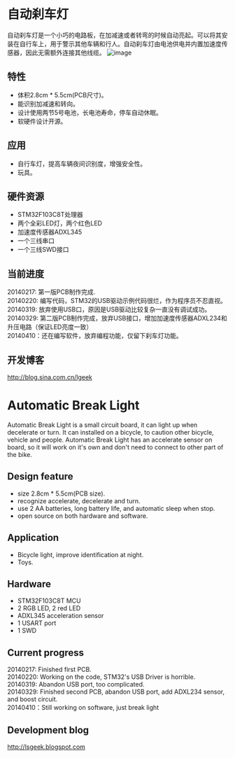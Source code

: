 自动刹车灯
===============
自动刹车灯是一个小巧的电路板，在加减速或者转弯的时候自动亮起。可以将其安装在自行车上，用于警示其他车辆和行人。自动刹车灯由电池供电并内置加速度传感器，因此无需额外连接其他线缆。
![image](https://raw.github.com/lishen2/ProgrammableLED/master/images/IMG_0546.png)

特性
--------
* 体积2.8cm * 5.5cm(PCB尺寸)。
* 能识别加减速和转向。
* 设计使用两节5号电池，长电池寿命，停车自动休眠。
* 软硬件设计开源。

应用
-------
* 自行车灯，提高车辆夜间识别度，增强安全性。
* 玩具。

硬件资源
--------
* STM32F103C8T处理器
* 两个全彩LED灯，两个红色LED
* 加速度传感器ADXL345
* 一个三线串口
* 一个三线SWD接口

当前进度
--------
20140217: 第一版PCB制作完成.                     
20140220: 编写代码，STM32的USB驱动示例代码很烂，作为程序员不忍直视。              
20140319: 放弃使用USB口，原因是USB驱动比较复杂一直没有调试成功。                  
20140329: 第二版PCB制作完成，放弃USB接口，增加加速度传感器ADXL234和升压电路（保证LED亮度一致）                    
20140410：还在编写软件，放弃编程功能，仅留下刹车灯功能。                   

开发博客
--------
<http://blog.sina.com.cn/lgeek>

Automatic Break Light
===============
Automatic Break Light is a small circuit board, it can light up when decelerate or turn. It can installed on a bicycle, to caution other bicycle,  vehicle and people. Automatic Break Light has an accelerate sensor on board, so it will work on it's own and don't need to connect to other part of the bike.

Design feature
--------------
* size 2.8cm * 5.5cm(PCB size).
* recognize accelerate, decelerate and turn.
* use 2 AA batteries, long battery life, and automatic sleep when stop.
* open source on both hardware and software.

Application
-----------
* Bicycle light, improve identification at night.
* Toys.

Hardware
--------
* STM32F103C8T MCU
* 2 RGB LED, 2 red LED
* ADXL345 acceleration sensor
* 1 USART port
* 1 SWD

Current progress
---------------
20140217: Finished first PCB.                
20140220: Working on the code, STM32's USB Driver is horrible.            
20140319: Abandon USB port, too complicated.         
20140329: Finished second PCB, abandon USB port, add ADXL234 sensor, and boost circuit.           
20140410：Still working on software, just break light            

Development blog
---------------
<http://lsgeek.blogspot.com>


